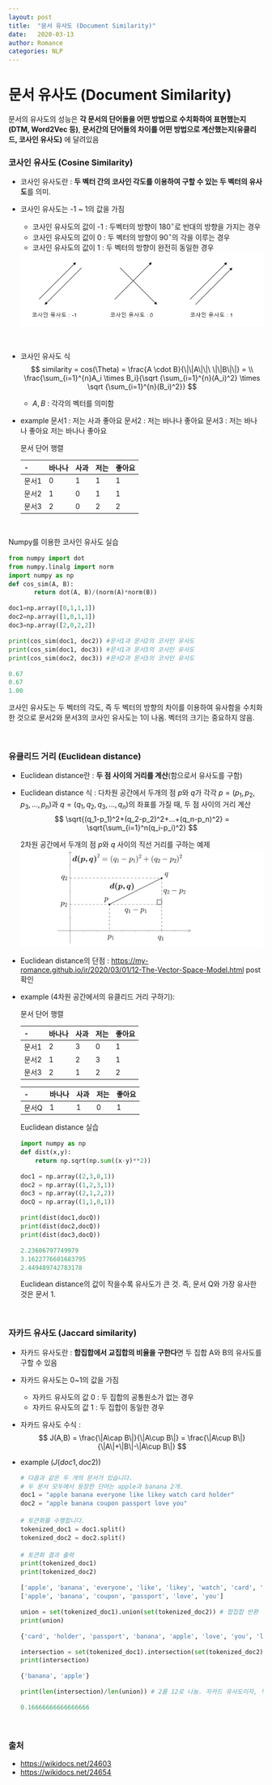 ```yaml
---
layout: post
title:  "문서 유사도 (Document Similarity)"
date:   2020-03-13
author: Romance
categories: NLP
---
```

# 문서 유사도 (Document Similarity)

 문서의 유사도의 성능은 **각 문서의 단어들을 어떤 방법으로 수치화하여 표현했는지(DTM, Word2Vec 등)**, **문서간의 단어들의 차이를 어떤 방법으로 계산했는지(유클리드, 코사인 유사도)** 에 달려있음



### 코사인 유사도 (Cosine Similarity)

- 코사인 유사도란 : **두 벡터 간의 코사인 각도를 이용하여 구할 수 있는 두 벡터의 유사도**를 의미. 

- 코사인 유사도는 -1 ~ 1의 값을 가짐

  - 코사인 유사도의 값이 -1 : 두벡터의 방향이 $180^\circ$로 반대의 방향을 가지는 경우
  - 코사인 유사도의 값이 0 : 두 벡터의 방향이 $90^\circ$의 각을 이루는 경우
  - 코사인 유사도의 값이 1 : 두 벡터의 방향이 완전히 동일한 경우

  <img src="/assets/image/문서유사도1.png">

<br>  

- 코사인 유사도 식
  $$
  similarity = cos(\Theta) = \frac{A \cdot B}{\|\|A\|\|\ \|\|B\|\|} = \\
  \frac{\sum_{i=1}^{n}A_i \times B_i}{\sqrt {\sum_{i=1}^{n}(A_i)^2} \times \sqrt {\sum_{i=1}^{n}(B_i)^2}} 
  $$

  - $A, B$ : 각각의 벡터를 의미함

- example 
  문서1 : 저는 사과 좋아요
  문서2 : 저는 바나나 좋아요
  문서3 : 저는 바나나 좋아요 저는 바나나 좋아요


  문서 단어 행렬

  | -     | 바나나 | 사과 | 저는 | 좋아요 |
  | ----- | ------ | ---- | ---- | ------ |
  | 문서1 | 0      | 1    | 1    | 1      |
  | 문서2 | 1      | 0    | 1    | 1      |
  | 문서3 | 2      | 0    | 2    | 2      |

<br>  

  Numpy를 이용한 코사인 유사도 실습

  ```python
  from numpy import dot
  from numpy.linalg import norm
  import numpy as np
  def cos_sim(A, B):
         return dot(A, B)/(norm(A)*norm(B))
  ```

  ```python
  doc1=np.array([0,1,1,1])
  doc2=np.array([1,0,1,1])
  doc3=np.array([2,0,2,2])
  ```

  ```python
  print(cos_sim(doc1, doc2)) #문서1과 문서2의 코사인 유사도
  print(cos_sim(doc1, doc3)) #문서1과 문서3의 코사인 유사도
  print(cos_sim(doc2, doc3)) #문서2과 문서3의 코사인 유사도
  ```

  ```python
  0.67
  0.67
  1.00
  ```

  코사인 유사도는 두 벡터의 각도, 즉 두 벡터의 방향의 차이를 이용하여 유사함을 수치화한 것으로  문서2와 문서3의 코사인 유사도는 1이 나옴. 벡터의 크기는 중요하지 않음.

<br>

### 유클리드 거리 (Euclidean distance)

- Euclidean distance란 : **두 점 사이의 거리를 계산**(함으로서 유사도를 구함)

- Euclidean distance 식 : 
  다차원 공간에서 두개의 점 $p$와 $q$가 각각 $p = (p_1,p_2,p_3,...,p_n)$과 $q = (q_1,q_2,q_3,...,q_n)$의 좌표를 가질 때, 두 점 사이의 거리 계산
  $$
  \sqrt{(q_1-p_1)^2+(q_2-p_2)^2+...+(q_n-p_n)^2} = \sqrt{\sum_{i=1}^n(q_i-p_i)^2}
  $$

  2차원 공간에서 두개의 점  $p$와 $q$ 사이의 직선 거리를 구하는 예제
  <img src="/assets/image/문서유사도2.png">

- Euclidean distance의 단점 : https://my-romance.github.io/ir/2020/03/01/12-The-Vector-Space-Model.html post 확인

- example (4차원 공간에서의 유클리드 거리 구하기):


  문서 단어 행렬

  | -     | 바나나 | 사과 | 저는 | 좋아요 |
  | ----- | ------ | ---- | ---- | ------ |
  | 문서1 | 2      | 3    | 0    | 1      |
  | 문서2 | 1      | 2    | 3    | 1      |
  | 문서3 | 2      | 1    | 2    | 2      |

  | -     | 바나나 | 사과 | 저는 | 좋아요 |
  | ----- | ------ | ---- | ---- | ------ |
  | 문서Q | 1      | 1    | 0    | 1      |


  Euclidean distance 실습 

  ```python
  import numpy as np
  def dist(x,y):   
      return np.sqrt(np.sum((x-y)**2))
  ```

  ```python
  doc1 = np.array((2,3,0,1))
  doc2 = np.array((1,2,3,1))
  doc3 = np.array((2,1,2,2))
  docQ = np.array((1,1,0,1))
  ```

  ```python
  print(dist(doc1,docQ))
  print(dist(doc2,docQ))
  print(dist(doc3,docQ))
  ```

  ```python
  2.23606797749979
  3.1622776601683795
  2.449489742783178
  ```

  Euclidean distance의 값이 작을수록 유사도가 큰 것. 즉, 문서 Q와 가장 유사한 것은 문서 1.

<br>

### 자카드 유사도 **(Jaccard similarity)**

- 자카드 유사도란 : **합집합에서 교집합의 비율을 구한다**면 두 집합 A와 B의 유사도를 구할 수 있음

- 자카드 유사도는 0~1의 값을 가짐

  - 자카드 유사도의 값 0 : 두 집합의 공통원소가 없는 경우
  - 자카드 유사도의 값 1 : 두 집합이 동일한 경우

- 자카드 유사도 수식 : 
  $$
  J(A,B) = \frac{\|A\cap B\|}{\|A\cup B\|} = \frac{\|A\cup B\|}{\|A\|+\|B\|-\|A\cup B\|}
  $$

- example ($J(doc1,doc2)$)

  ```python
  # 다음과 같은 두 개의 문서가 있습니다.
  # 두 문서 모두에서 등장한 단어는 apple과 banana 2개.
  doc1 = "apple banana everyone like likey watch card holder"
  doc2 = "apple banana coupon passport love you"
  
  # 토큰화를 수행합니다.
  tokenized_doc1 = doc1.split()
  tokenized_doc2 = doc2.split()
  
  # 토큰화 결과 출력
  print(tokenized_doc1)
  print(tokenized_doc2)
  ```

  ```python
  ['apple', 'banana', 'everyone', 'like', 'likey', 'watch', 'card', 'holder']
  ['apple', 'banana', 'coupon', 'passport', 'love', 'you']
  ```

  ```python
  union = set(tokenized_doc1).union(set(tokenized_doc2)) # 합집합 반환
  print(union)
  ```

  ```python
  {'card', 'holder', 'passport', 'banana', 'apple', 'love', 'you', 'likey', 'coupon', 'like', 'watch', 'everyone'}
  ```

  ```python
  intersection = set(tokenized_doc1).intersection(set(tokenized_doc2)) # 교집합 반환
  print(intersection)
  ```

  ```python
  {'banana', 'apple'}
  ```

  ```python
  print(len(intersection)/len(union)) # 2를 12로 나눔. 자카드 유사도이자, 두 문서의 총 단어 집합에서 두 문서에서 공통적으로 등장한 단어의 비율
  ```

  ```python
  0.16666666666666666
  ```

<br>

### 출처

- https://wikidocs.net/24603
- https://wikidocs.net/24654
